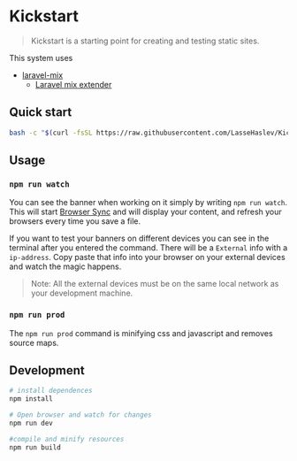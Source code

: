 # Kickstart
> Kickstart is a starting point for creating and testing static sites.

This system uses
- [laravel-mix](https://github.com/JeffreyWay/laravel-mix)
    - [ Laravel mix extender ](https://github.com/LasseHaslev/adapt-mix-extender)

## Quick start
``` bash
bash -c "$(curl -fsSL https://raw.githubusercontent.com/LasseHaslev/Kickstart/master/install.sh)"
```

## Usage

### `npm run watch`
You can see the banner when working on it simply by writing `npm run watch`.
This will start [Browser Sync](https://www.browsersync.io/) and will display your content, and refresh your browsers every time you save a file.

If you want to test your banners on different devices you can see in the terminal after you entered the command.
There will be a `External` info with a `ip-address`. 
Copy paste that info into your browser on your external devices and watch the magic happens.

> Note: All the external devices must be on the same local network as your development machine.

### `npm run prod`
The `npm run prod` command is minifying css and javascript and removes source maps.
<!-- The prod command will also change `AdaptData` to `LightAdaptData`. -->

## Development
``` bash
# install dependences
npm install

# Open browser and watch for changes
npm run dev

#compile and minify resources
npm run build
```
